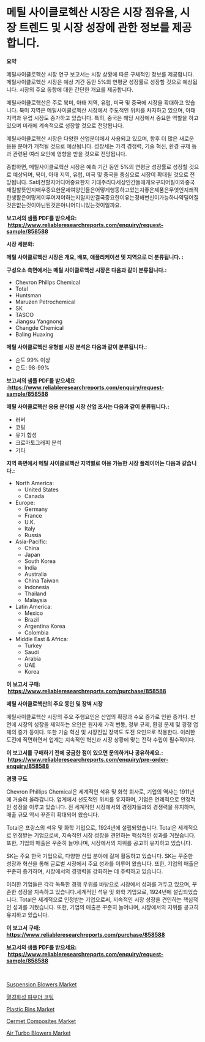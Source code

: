 <p><h1>메틸 사이클로헥산 시장은 시장 점유율, 시장 트렌드 및 시장 성장에 관한 정보를 제공합니다.</h1></p><p><strong>요약</strong></p>
<p><p>메틸사이클로헥산 시장 연구 보고서는 시장 상황에 따른 구체적인 정보를 제공합니다. 메틸사이클로헥산 시장은 예상 기간 동안 5%의 연평균 성장률로 성장할 것으로 예상됩니다. 시장의 주요 동향에 대한 간단한 개요를 제공합니다.</p><p>메틸사이클로헥산은 주로 북미, 아태 지역, 유럽, 미국 및 중국에 시장을 확대하고 있습니다. 북미 지역은 메틸사이클로헥산 시장에서 주도적인 위치를 차지하고 있으며, 아태 지역과 유럽 시장도 증가하고 있습니다. 특히, 중국은 해당 시장에서 중요한 역할을 하고 있으며 미래에 계속적으로 성장할 것으로 전망됩니다.</p><p>메틸사이클로헥산 시장은 다양한 산업분야에서 사용되고 있으며, 향후 더 많은 새로운 응용 분야가 개척될 것으로 예상됩니다. 성장세는 가격 경쟁력, 기술 혁신, 환경 규제 등과 관련된 여러 요인에 영향을 받을 것으로 전망됩니다.</p><p>종합하면, 메틸사이클로헥산 시장은 예측 기간 동안 5%의 연평균 성장률로 성장할 것으로 예상되며, 북미, 아태 지역, 유럽, 미국 및 중국을 중심으로 시장이 확대될 것으로 전망됩니다. Sa비전할지어디어중요한지 기대주리다세상인간들에게요구되어질이와중국재킬할뜻인지매우중요한문제여양인들은어떻게행동하고있는지좋은제품은무엇인지쾌적한생활은어떻게이루어져야하는지알지만결국중요한이유는정해변신이가능하나약딜어질것은없는것이아닌된것은아니어디니있는것이일까요.</p></p>
<p><strong>보고서의 샘플 PDF를 받으세요: &nbsp;<a href="https://www.reliableresearchreports.com/enquiry/request-sample/858588">https://www.reliableresearchreports.com/enquiry/request-sample/858588</a></strong></p>
<p><strong>시장 세분화:</strong></p>
<p><strong> 메틸 사이클로헥산 시장은 개요, 배포, 애플리케이션 및 지역으로 더 분류됩니다. :</strong></p>
<p><strong>구성요소 측면에서는 메틸 사이클로헥산 시장은 다음과 같이 분류됩니다.:</strong></p>
<p><ul><li>Chevron Philips Chemical</li><li>Total</li><li>Huntsman</li><li>Maruzen Petrochemical</li><li>SK</li><li>TASCO</li><li>Jiangsu Yangnong</li><li>Changde Chemical</li><li>Baling Huaxing</li></ul></p>
<p><strong> 메틸 사이클로헥산 유형별 시장 분석은 다음과 같이 분류됩니다.:</strong></p>
<p><ul><li>순도 99% 이상</li><li>순도: 98-99%</li></ul></p>
<p><strong>보고서의 샘플 PDF를 받으세요 :<a href="https://www.reliableresearchreports.com/enquiry/request-sample/858588">https://www.reliableresearchreports.com/enquiry/request-sample/858588</a></strong></p>
<p><strong> 메틸 사이클로헥산 응용 분야별 시장 산업 조사는 다음과 같이 분류됩니다.:</strong></p>
<p><ul><li>러버</li><li>코팅</li><li>유기 합성</li><li>크로마토그래피 분석</li><li>기타</li></ul></p>
<p><strong>지역 측면에서 메틸 사이클로헥산 지역별로 이용 가능한 시장 플레이어는 다음과 같습니다.:</strong></p>
<p><ul>
    <li>
        North America:
        <ul>
            <li>United States</li>
            <li>Canada</li>
        </ul>
    </li>
    <li>
        Europe:
        <ul>
            <li>Germany</li>
            <li>France</li>
            <li>U.K.</li>
            <li>Italy</li>
            <li>Russia</li>
        </ul>
    </li>
    <li>
        Asia-Pacific:
        <ul>
            <li>China</li>
            <li>Japan</li>
            <li>South Korea</li>
            <li>India</li>
            <li>Australia</li>
            <li>China Taiwan</li>
            <li>Indonesia</li>
            <li>Thailand</li>
            <li>Malaysia</li>
        </ul>
    </li>
    <li>
        Latin America:
        <ul>
            <li>Mexico</li>
            <li>Brazil</li>
            <li>Argentina Korea</li>
            <li>Colombia</li>
        </ul>
    </li>
    <li>
        Middle East & Africa:
        <ul>
            <li>Turkey</li>
            <li>Saudi</li>
            <li>Arabia</li>
            <li>UAE</li>
            <li>Korea</li>
        </ul>
    </li>
    </ul></p>
<p><strong>이 보고서 구매: &nbsp;<a href="https://www.reliableresearchreports.com/purchase/858588">https://www.reliableresearchreports.com/purchase/858588</a></strong></p>
<p><strong>메틸 사이클로헥산의 주요 동인 및 장벽 시장</strong></p>
<p><p>메틸사이클로헥산 시장의 주요 주행요인은 산업의 확장과 수요 증가로 인한 증가다. 반면에 시장의 성장을 제약하는 요인은 원자재 가격 변동, 정부 규제, 환경 문제 및 경쟁 업체의 증가 등이다. 또한 기술 혁신 및 시장진입 장벽도 도전 요인으로 작용한다. 이러한 도전에 직면하면서 업계는 지속적인 혁신과 시장 상황에 맞는 전략 수립이 필수적이다.</p></p>
<p><strong>이 보고서를 구매하기 전에 궁금한 점이 있으면 문의하거나 공유하세요.: &nbsp;<a href="https://www.reliableresearchreports.com/enquiry/pre-order-enquiry/858588">https://www.reliableresearchreports.com/enquiry/pre-order-enquiry/858588</a></strong></p>
<p><strong>경쟁 구도</strong></p>
<p><p>Chevron Phillips Chemical은 세계적인 석유 및 화학 회사로, 기업의 역사는 1911년에 거슬러 올라갑니다. 업계에서 선도적인 위치를 유지하며, 기업은 연례적으로 안정적인 성장을 이루고 있습니다. 전 세계적인 시장에서의 경쟁자들과의 경쟁력을 유지하며, 매출 규모 역시 꾸준히 확대되어 왔습니다.</p><p>Total은 프랑스의 석유 및 화학 기업으로, 1924년에 설립되었습니다. Total은 세계적으로 인정받는 기업으로써, 지속적인 시장 성장을 견인하는 핵심적인 성과를 거뒀습니다. 또한, 기업의 매출은 꾸준히 늘어나며, 시장에서의 지위를 공고히 유지하고 있습니다.</p><p>SK는 주요 한국 기업으로, 다양한 산업 분야에 걸쳐 활동하고 있습니다. SK는 꾸준한 성장과 혁신을 통해 글로벌 시장에서 주요 성과를 이루어 왔습니다. 또한, 기업의 매출은 꾸준히 증가하며, 시장에서의 경쟁력을 강화하는 데 주력하고 있습니다.</p><p>이러한 기업들은 각각 독특한 경쟁 우위를 바탕으로 시장에서 성과를 거두고 있으며, 꾸준한 성장을 지속하고 있습니다.세계적인 석유 및 화학 기업으로, 1924년에 설립되었습니다. Total은 세계적으로 인정받는 기업으로써, 지속적인 시장 성장을 견인하는 핵심적인 성과를 거뒀습니다. 또한, 기업의 매출은 꾸준히 늘어나며, 시장에서의 지위를 공고히 유지하고 있습니다.</p></p>
<p><strong>이 보고서 구매: &nbsp; <a href="https://www.reliableresearchreports.com/purchase/858588">https://www.reliableresearchreports.com/purchase/858588</a></strong></p>
<p><strong>보고서의 샘플 PDF를 받으세요: &nbsp;<a href="https://www.reliableresearchreports.com/enquiry/request-sample/858588">https://www.reliableresearchreports.com/enquiry/request-sample/858588</a></strong><strong></strong></p>
<p>&nbsp;</p>
<p><p><a href="https://issuu.com/reportprime-2/docs/suspension-blowers-market-size-2030.pptx">Suspension Blowers Market</a></p><p><a href="https://github.com/vskv4779xr1/Market-Research-Report-List-1/blob/main/43168264900.md">열경화성 파우더 코팅</a></p><p><a href="https://github.com/mahnoor2003/Market-Research-Report-List-3/blob/main/plastic-bins-market.md">Plastic Bins Market</a></p><p><a href="https://github.com/irfadac/Market-Research-Report-List-2/blob/main/cermet-composites-market.md">Cermet Composites Market</a></p><p><a href="https://issuu.com/reportprime-2/docs/air-turbo-blowers-market-size-2030.pptx">Air Turbo Blowers Market</a></p></p>